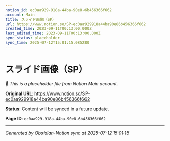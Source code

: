 ```yaml
---
notion_id: ec0aa929-918a-44ba-90e8-6b456366f662
account: Main
title: スライド画像（SP）
url: https://www.notion.so/SP-ec0aa929918a44ba90e86b456366f662
created_time: 2023-09-11T00:13:00.000Z
last_edited_time: 2023-09-11T00:13:00.000Z
sync_status: placeholder
sync_time: 2025-07-12T15:01:15.085280
---
```


# スライド画像（SP）

*🔄 This is a placeholder file from Notion Main account.*

**Original URL**: https://www.notion.so/SP-ec0aa929918a44ba90e86b456366f662

**Status**: Content will be synced in a future update.

**Page ID**: `ec0aa929-918a-44ba-90e8-6b456366f662`

---

*Generated by Obsidian-Notion sync at 2025-07-12 15:01:15*
